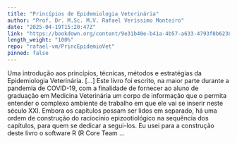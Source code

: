 ```yaml
---
title: "Princípios de Epidemiologia Veterinária"
author: "Prof. Dr. M.Sc. M.V. Rafael Veríssimo Monteiro"
date: "2025-04-19T15:20:47Z"
link: "https://bookdown.org/content/9e31b40e-b41a-4b57-a633-4793f8b62385/"
length_weight: "100%"
repo: "rafael-vm/PrincEpidemioVet"
pinned: false
---
```


Uma introdução aos princípios, técnicas, métodos e estratégias da Epidemiologia Veterinária. [...] Este livro foi escrito, na maior parte durante a pandemia de COVID-19, com a finalidade de fornecer ao aluno de graduação em Medicina Veterinária um corpo de informação que o permita entender o complexo ambiente de trabalho em que ele vai se inserir neste século XXI. Embora os capítulos possam ser lidos em separado, há uma ordem de construção do raciocínio epizootiológico na sequência dos capítulos, para quem se dedicar a segui-los. Eu usei para a construção deste livro o software R (R Core Team  ...
